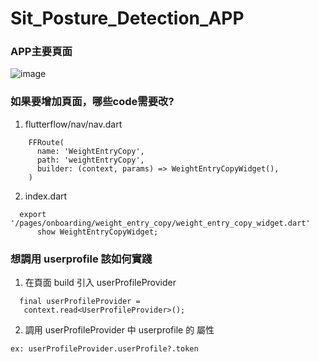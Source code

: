 # Sit_Posture_Detection_APP
### APP主要頁面
![image](https://github.com/Wilbur0912/Sit_Posture_Detection_APP/assets/89004015/c8c88737-edc1-407b-8dae-bd17cb06bfc5)

### 如果要增加頁面，哪些code需要改?

1. flutterflow/nav/nav.dart

```
    FFRoute(
      name: 'WeightEntryCopy',
      path: 'weightEntryCopy',
      builder: (context, params) => WeightEntryCopyWidget(),
    )
```

2. index.dart
```
  export '/pages/onboarding/weight_entry_copy/weight_entry_copy_widget.dart'
      show WeightEntryCopyWidget;
```



### 想調用 userprofile 該如何實踐
1. 在頁面 build 引入 userProfileProvider
```
  final userProfileProvider =
   context.read<UserProfileProvider>();
```
2. 調用 userProfileProvider 中 userprofile 的 屬性
```
ex: userProfileProvider.userProfile?.token
```

